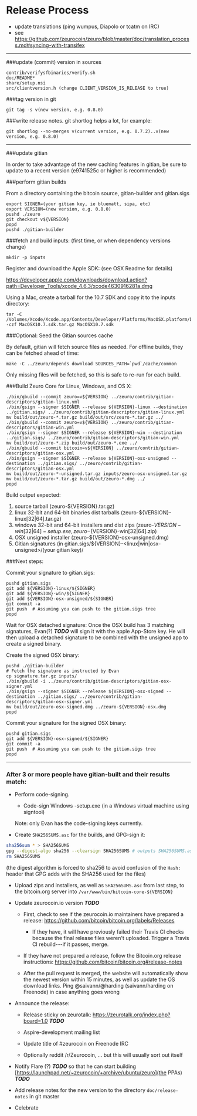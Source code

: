 Release Process
====================

* update translations (ping wumpus, Diapolo or tcatm on IRC)
* see https://github.com/zeurocoin/zeuro/blob/master/doc/translation_process.md#syncing-with-transifex

* * *

###update (commit) version in sources

	contrib/verifysfbinaries/verify.sh
	doc/README*
	share/setup.nsi
	src/clientversion.h (change CLIENT_VERSION_IS_RELEASE to true)

###tag version in git

	git tag -s v(new version, e.g. 0.8.0)

###write release notes. git shortlog helps a lot, for example:

	git shortlog --no-merges v(current version, e.g. 0.7.2)..v(new version, e.g. 0.8.0)

* * *

###update gitian

 In order to take advantage of the new caching features in gitian, be sure to update to a recent version (e9741525c or higher is recommended)

###perform gitian builds

 From a directory containing the bitcoin source, gitian-builder and gitian.sigs

	export SIGNER=(your gitian key, ie bluematt, sipa, etc)
	export VERSION=(new version, e.g. 0.8.0)
	pushd ./zeuro
	git checkout v${VERSION}
	popd
	pushd ./gitian-builder

###fetch and build inputs: (first time, or when dependency versions change)
 
	mkdir -p inputs

 Register and download the Apple SDK: (see OSX Readme for details)
 
 https://developer.apple.com/downloads/download.action?path=Developer_Tools/xcode_4.6.3/xcode4630916281a.dmg
 
 Using a Mac, create a tarball for the 10.7 SDK and copy it to the inputs directory:
 
	tar -C /Volumes/Xcode/Xcode.app/Contents/Developer/Platforms/MacOSX.platform/Developer/SDKs/ -czf MacOSX10.7.sdk.tar.gz MacOSX10.7.sdk

###Optional: Seed the Gitian sources cache

  By default, gitian will fetch source files as needed. For offline builds, they can be fetched ahead of time:

	make -C ../zeuro/depends download SOURCES_PATH=`pwd`/cache/common

  Only missing files will be fetched, so this is safe to re-run for each build.

###Build Zeuro Core for Linux, Windows, and OS X:

	./bin/gbuild --commit zeuro=v${VERSION} ../zeuro/contrib/gitian-descriptors/gitian-linux.yml
	./bin/gsign --signer $SIGNER --release ${VERSION}-linux --destination ../gitian.sigs/ ../zeuro/contrib/gitian-descriptors/gitian-linux.yml
	mv build/out/zeuro-*.tar.gz build/out/src/zeuro-*.tar.gz ../
	./bin/gbuild --commit zeuro=v${VERSION} ../zeuro/contrib/gitian-descriptors/gitian-win.yml
	./bin/gsign --signer $SIGNER --release ${VERSION}-win --destination ../gitian.sigs/ ../zeuro/contrib/gitian-descriptors/gitian-win.yml
	mv build/out/zeuro-*.zip build/out/zeuro-*.exe ../
	./bin/gbuild --commit bitcoin=v${VERSION} ../zeuro/contrib/gitian-descriptors/gitian-osx.yml
	./bin/gsign --signer $SIGNER --release ${VERSION}-osx-unsigned --destination ../gitian.sigs/ ../zeuro/contrib/gitian-descriptors/gitian-osx.yml
	mv build/out/zeuro-*-unsigned.tar.gz inputs/zeuro-osx-unsigned.tar.gz
	mv build/out/zeuro-*.tar.gz build/out/zeuro-*.dmg ../
	popd
  Build output expected:

  1. source tarball (zeuro-${VERSION}.tar.gz)
  2. linux 32-bit and 64-bit binaries dist tarballs (zeuro-${VERSION}-linux[32|64].tar.gz)
  3. windows 32-bit and 64-bit installers and dist zips (zeuro-${VERSION}-win[32|64]-setup.exe, zeuro-${VERSION}-win[32|64].zip)
  4. OSX unsigned installer (zeuro-${VERSION}-osx-unsigned.dmg)
  5. Gitian signatures (in gitian.sigs/${VERSION}-<linux|win|osx-unsigned>/(your gitian key)/

###Next steps:

Commit your signature to gitian.sigs:

	pushd gitian.sigs
	git add ${VERSION}-linux/${SIGNER}
	git add ${VERSION}-win/${SIGNER}
	git add ${VERSION}-osx-unsigned/${SIGNER}
	git commit -a
	git push  # Assuming you can push to the gitian.sigs tree
	popd

  Wait for OSX detached signature:
	Once the OSX build has 3 matching signatures, Evan(?) ***TODO*** will sign it with the apple App-Store key.
	He will then upload a detached signature to be combined with the unsigned app to create a signed binary.

  Create the signed OSX binary:

	pushd ./gitian-builder
	# Fetch the signature as instructed by Evan
	cp signature.tar.gz inputs/
	./bin/gbuild -i ../zeuro/contrib/gitian-descriptors/gitian-osx-signer.yml
	./bin/gsign --signer $SIGNER --release ${VERSION}-osx-signed --destination ../gitian.sigs/ ../zeuro/contrib/gitian-descriptors/gitian-osx-signer.yml
	mv build/out/zeuro-osx-signed.dmg ../zeuro-${VERSION}-osx.dmg
	popd

Commit your signature for the signed OSX binary:

	pushd gitian.sigs
	git add ${VERSION}-osx-signed/${SIGNER}
	git commit -a
	git push  # Assuming you can push to the gitian.sigs tree
	popd

-------------------------------------------------------------------------

### After 3 or more people have gitian-built and their results match:

- Perform code-signing.

    - Code-sign Windows -setup.exe (in a Windows virtual machine using signtool)

  Note: only Evan has the code-signing keys currently.

- Create `SHA256SUMS.asc` for the builds, and GPG-sign it:
```bash
sha256sum * > SHA256SUMS
gpg --digest-algo sha256 --clearsign SHA256SUMS # outputs SHA256SUMS.asc
rm SHA256SUMS
```
(the digest algorithm is forced to sha256 to avoid confusion of the `Hash:` header that GPG adds with the SHA256 used for the files)

- Upload zips and installers, as well as `SHA256SUMS.asc` from last step, to the bitcoin.org server
  into `/var/www/bin/bitcoin-core-${VERSION}`

- Update zeurocoin.io version ***TODO***

  - First, check to see if the zeurocoin.io maintainers have prepared a
    release: https://github.com/bitcoin/bitcoin.org/labels/Releases

      - If they have, it will have previously failed their Travis CI
        checks because the final release files weren't uploaded.
        Trigger a Travis CI rebuild---if it passes, merge.

  - If they have not prepared a release, follow the Bitcoin.org release
    instructions: https://github.com/bitcoin/bitcoin.org#release-notes

  - After the pull request is merged, the website will automatically show the newest version within 15 minutes, as well
    as update the OS download links. Ping @saivann/@harding (saivann/harding on Freenode) in case anything goes wrong

- Announce the release:

  - Release sticky on zeurotalk: https://zeurotalk.org/index.php?board=1.0 ***TODO***

  - Aspire-development mailing list

  - Update title of #zeurocoin on Freenode IRC

  - Optionally reddit /r/Zeurocoin, ... but this will usually sort out itself

- Notify Flare (?) ***TODO*** so that he can start building [https://launchpad.net/~zeurocoin/+archive/ubuntu/zeuro](the PPAs) ***TODO***

- Add release notes for the new version to the directory `doc/release-notes` in git master

- Celebrate
